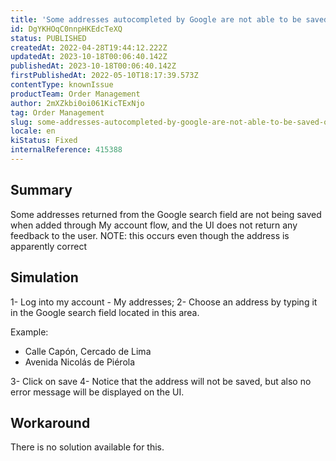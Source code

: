 ```yaml
---
title: 'Some addresses autocompleted by Google are not able to be saved on My Account'
id: DgYKHOqC0nnpHKEdcTeXQ
status: PUBLISHED
createdAt: 2022-04-28T19:44:12.222Z
updatedAt: 2023-10-18T00:06:40.142Z
publishedAt: 2023-10-18T00:06:40.142Z
firstPublishedAt: 2022-05-10T18:17:39.573Z
contentType: knownIssue
productTeam: Order Management
author: 2mXZkbi0oi061KicTExNjo
tag: Order Management
slug: some-addresses-autocompleted-by-google-are-not-able-to-be-saved-on-my-account
locale: en
kiStatus: Fixed
internalReference: 415388
---
```


## Summary


Some addresses returned from the Google search field are not being saved when added through My account flow, and the UI does not return any feedback to the user.
NOTE: this occurs even though the address is apparently correct


##

## Simulation


1- Log into my account - My addresses;
2- Choose an address by typing it in the Google search field located in this area.

Example:
* Calle Capón, Cercado de Lima
* Avenida Nicolás de Piérola

3- Click on save
4- Notice that the address will not be saved, but also no error message will be displayed on the UI.




##

## Workaround


There is no solution available for this.




